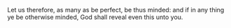 Let us therefore, as many as be perfect, be thus minded: and if in any thing ye be otherwise minded, God shall reveal even this unto you.

